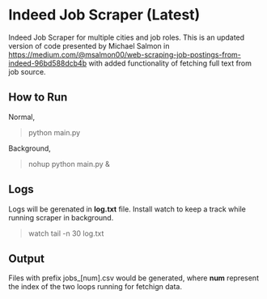 # Indeed Job Scraper (Latest)

Indeed Job Scraper for multiple cities and job roles. This is an updated version of code presented by Michael Salmon in https://medium.com/@msalmon00/web-scraping-job-postings-from-indeed-96bd588dcb4b with added functionality of fetching full text from job source.

## How to Run

Normal, 

> python main.py

Background, 

> nohup python main.py &

## Logs

Logs will be gerenated in **log.txt** file. Install watch to keep a track while running scraper in background.

> watch tail -n 30 log.txt

## Output

Files with prefix jobs_[num].csv would be generated, where **num** represent the index of the two loops running for fetchign data.
